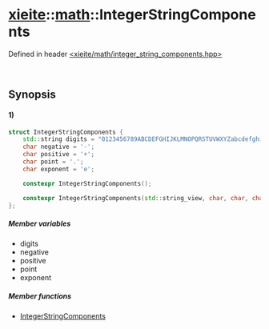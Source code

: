 # [xieite](../../xieite.md)\:\:[math](../../math.md)\:\:IntegerStringComponents
Defined in header [<xieite/math/integer_string_components.hpp>](../../../include/xieite/math/integer_string_components.hpp)

&nbsp;

## Synopsis
#### 1)
```cpp
struct IntegerStringComponents {
    std::string digits = "0123456789ABCDEFGHIJKLMNOPQRSTUVWXYZabcdefghijklmnopqrstuvwxyz";
    char negative = '-';
    char positive = '+';
    char point = '.';
    char exponent = 'e';

    constexpr IntegerStringComponents();

    constexpr IntegerStringComponents(std::string_view, char, char, char, char);
};
```
##### Member variables
- digits
- negative
- positive
- point
- exponent
##### Member functions
- [IntegerStringComponents](./structures/integer_string_components/1/operators/constructor.md)
